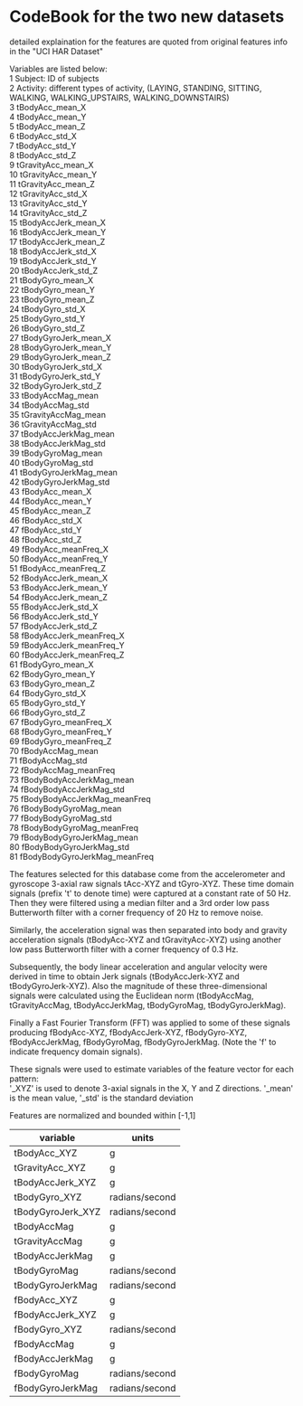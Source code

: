 # CodeBook for the two new datasetsdetailed explaination for the features are quoted from original features info in the "UCI HAR Dataset"Variables are listed below:  1 Subject: ID of subjects  2 Activity: different types of activity, (LAYING, STANDING, SITTING, WALKING, WALKING_UPSTAIRS, WALKING_DOWNSTAIRS)  3 tBodyAcc_mean_X  4 tBodyAcc_mean_Y  5 tBodyAcc_mean_Z  6 tBodyAcc_std_X  7 tBodyAcc_std_Y  8 tBodyAcc_std_Z  9 tGravityAcc_mean_X  10 tGravityAcc_mean_Y  11 tGravityAcc_mean_Z  12 tGravityAcc_std_X  13 tGravityAcc_std_Y  14 tGravityAcc_std_Z  15 tBodyAccJerk_mean_X  16 tBodyAccJerk_mean_Y  17 tBodyAccJerk_mean_Z  18 tBodyAccJerk_std_X  19 tBodyAccJerk_std_Y  20 tBodyAccJerk_std_Z  21 tBodyGyro_mean_X  22 tBodyGyro_mean_Y  23 tBodyGyro_mean_Z  24 tBodyGyro_std_X  25 tBodyGyro_std_Y  26 tBodyGyro_std_Z  27 tBodyGyroJerk_mean_X  28 tBodyGyroJerk_mean_Y  29 tBodyGyroJerk_mean_Z  30 tBodyGyroJerk_std_X  31 tBodyGyroJerk_std_Y  32 tBodyGyroJerk_std_Z  33 tBodyAccMag_mean  34 tBodyAccMag_std  35 tGravityAccMag_mean  36 tGravityAccMag_std  37 tBodyAccJerkMag_mean  38 tBodyAccJerkMag_std  39 tBodyGyroMag_mean  40 tBodyGyroMag_std  41 tBodyGyroJerkMag_mean  42 tBodyGyroJerkMag_std  43 fBodyAcc_mean_X  44 fBodyAcc_mean_Y  45 fBodyAcc_mean_Z  46 fBodyAcc_std_X  47 fBodyAcc_std_Y  48 fBodyAcc_std_Z  49 fBodyAcc_meanFreq_X  50 fBodyAcc_meanFreq_Y  51 fBodyAcc_meanFreq_Z  52 fBodyAccJerk_mean_X  53 fBodyAccJerk_mean_Y  54 fBodyAccJerk_mean_Z  55 fBodyAccJerk_std_X  56 fBodyAccJerk_std_Y  57 fBodyAccJerk_std_Z  58 fBodyAccJerk_meanFreq_X  59 fBodyAccJerk_meanFreq_Y  60 fBodyAccJerk_meanFreq_Z  61 fBodyGyro_mean_X  62 fBodyGyro_mean_Y  63 fBodyGyro_mean_Z  64 fBodyGyro_std_X  65 fBodyGyro_std_Y  66 fBodyGyro_std_Z  67 fBodyGyro_meanFreq_X  68 fBodyGyro_meanFreq_Y  69 fBodyGyro_meanFreq_Z  70 fBodyAccMag_mean  71 fBodyAccMag_std  72 fBodyAccMag_meanFreq  73 fBodyBodyAccJerkMag_mean  74 fBodyBodyAccJerkMag_std  75 fBodyBodyAccJerkMag_meanFreq  76 fBodyBodyGyroMag_mean  77 fBodyBodyGyroMag_std  78 fBodyBodyGyroMag_meanFreq  79 fBodyBodyGyroJerkMag_mean  80 fBodyBodyGyroJerkMag_std  81 fBodyBodyGyroJerkMag_meanFreq  The features selected for this database come from the accelerometer and gyroscope 3-axial raw signals tAcc-XYZ and tGyro-XYZ. These time domain signals (prefix 't' to denote time) were captured at a constant rate of 50 Hz. Then they were filtered using a median filter and a 3rd order low pass Butterworth filter with a corner frequency of 20 Hz to remove noise. Similarly, the acceleration signal was then separated into body and gravity acceleration signals (tBodyAcc-XYZ and tGravityAcc-XYZ) using another low pass Butterworth filter with a corner frequency of 0.3 Hz. Subsequently, the body linear acceleration and angular velocity were derived in time to obtain Jerk signals (tBodyAccJerk-XYZ and tBodyGyroJerk-XYZ). Also the magnitude of these three-dimensional signals were calculated using the Euclidean norm (tBodyAccMag, tGravityAccMag, tBodyAccJerkMag, tBodyGyroMag, tBodyGyroJerkMag). Finally a Fast Fourier Transform (FFT) was applied to some of these signals producing fBodyAcc-XYZ, fBodyAccJerk-XYZ, fBodyGyro-XYZ, fBodyAccJerkMag, fBodyGyroMag, fBodyGyroJerkMag. (Note the 'f' to indicate frequency domain signals). These signals were used to estimate variables of the feature vector for each pattern:  '_XYZ' is used to denote 3-axial signals in the X, Y and Z directions.'_mean' is the mean value, '_std' is the standard deviationFeatures are normalized and bounded within [-1,1]| variable | units || - | - || tBodyAcc_XYZ | g || tGravityAcc_XYZ | g || tBodyAccJerk_XYZ | g || tBodyGyro_XYZ | radians/second || tBodyGyroJerk_XYZ | radians/second || tBodyAccMag | g || tGravityAccMag | g || tBodyAccJerkMag | g || tBodyGyroMag | radians/second || tBodyGyroJerkMag | radians/second || fBodyAcc_XYZ | g || fBodyAccJerk_XYZ | g || fBodyGyro_XYZ | radians/second || fBodyAccMag | g || fBodyAccJerkMag | g || fBodyGyroMag  | radians/second || fBodyGyroJerkMag | radians/second |